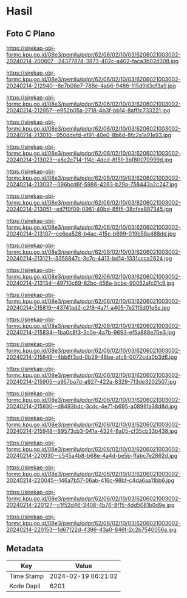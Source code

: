 # Hasil

## Foto C Plano

https://sirekap-obj-formc.kpu.go.id/08e3/pemilu/pdpr/62/06/02/10/03/6206021003002-20240214-200607--24377874-3873-402c-a402-faca3b02d308.jpg

https://sirekap-obj-formc.kpu.go.id/08e3/pemilu/pdpr/62/06/02/10/03/6206021003002-20240214-212940--8e7b08e7-788e-4ab6-9486-115d9d3cf3a9.jpg

https://sirekap-obj-formc.kpu.go.id/08e3/pemilu/pdpr/62/06/02/10/03/6206021003002-20240214-212957--e952b05a-2718-4b3f-bb14-8aff1c733221.jpg

https://sirekap-obj-formc.kpu.go.id/08e3/pemilu/pdpr/62/06/02/10/03/6206021003002-20240214-213010--950ddefd-ef91-40e0-8b6d-8fc2a1a91e93.jpg

https://sirekap-obj-formc.kpu.go.id/08e3/pemilu/pdpr/62/06/02/10/03/6206021003002-20240214-213023--a6c2c714-1f4c-4dcd-8f51-3bf80070999d.jpg

https://sirekap-obj-formc.kpu.go.id/08e3/pemilu/pdpr/62/06/02/10/03/6206021003002-20240214-213037--396bcd6f-5986-4283-b29a-758443a2c247.jpg

https://sirekap-obj-formc.kpu.go.id/08e3/pemilu/pdpr/62/06/02/10/03/6206021003002-20240214-213051--ed7f9f09-0961-49bd-85f5-38cfea887345.jpg

https://sirekap-obj-formc.kpu.go.id/08e3/pemilu/pdpr/62/06/02/10/03/6206021003002-20240214-213107--ce6ea528-b4ac-415c-b699-019b58a488dd.jpg

https://sirekap-obj-formc.kpu.go.id/08e3/pemilu/pdpr/62/06/02/10/03/6206021003002-20240214-213121--3358847c-3c7c-4413-bd14-1331ccca2824.jpg

https://sirekap-obj-formc.kpu.go.id/08e3/pemilu/pdpr/62/06/02/10/03/6206021003002-20240214-213134--49710c69-82bc-456a-bcbe-90052afc01c9.jpg

https://sirekap-obj-formc.kpu.go.id/08e3/pemilu/pdpr/62/06/02/10/03/6206021003002-20240214-215819--43741ad2-c2f8-4a7f-a405-7e2115d01e5e.jpg

https://sirekap-obj-formc.kpu.go.id/08e3/pemilu/pdpr/62/06/02/10/03/6206021003002-20240214-215834--1ba0c8f3-3c0e-4a7b-9693-ef5a888e70e3.jpg

https://sirekap-obj-formc.kpu.go.id/08e3/pemilu/pdpr/62/06/02/10/03/6206021003002-20240214-215849--4bb6f3ad-0b29-48be-afc8-0072cda0b3d6.jpg

https://sirekap-obj-formc.kpu.go.id/08e3/pemilu/pdpr/62/06/02/10/03/6206021003002-20240214-215905--a957ba7d-a927-422a-8329-713de3202507.jpg

https://sirekap-obj-formc.kpu.go.id/08e3/pemilu/pdpr/62/06/02/10/03/6206021003002-20240214-215930--d8493bdc-3cdc-4e71-b695-a0896fa38d8d.jpg

https://sirekap-obj-formc.kpu.go.id/08e3/pemilu/pdpr/62/06/02/10/03/6206021003002-20240214-215948--89573cb3-041a-4324-8a05-cf35cb33b438.jpg

https://sirekap-obj-formc.kpu.go.id/08e3/pemilu/pdpr/62/06/02/10/03/6206021003002-20240214-220030--c545a4b8-b68e-4a4d-be5b-ffabc7e2862d.jpg

https://sirekap-obj-formc.kpu.go.id/08e3/pemilu/pdpr/62/06/02/10/03/6206021003002-20240214-220045--146a7b57-06ab-416c-98bf-c4da6aa11bb6.jpg

https://sirekap-obj-formc.kpu.go.id/08e3/pemilu/pdpr/62/06/02/10/03/6206021003002-20240214-220127--c1f52d46-3408-4b76-8f15-4dd5081b0d9e.jpg

https://sirekap-obj-formc.kpu.go.id/08e3/pemilu/pdpr/62/06/02/10/03/6206021003002-20240214-220153--1d67122d-4396-43a0-846f-2c2b7540056a.jpg


## Metadata

| Key        | Value               |
| ---------- | ------------------- |
| Time Stamp | 2024-02-19 06:21:02 |
| Kode Dapil | 6201                |



